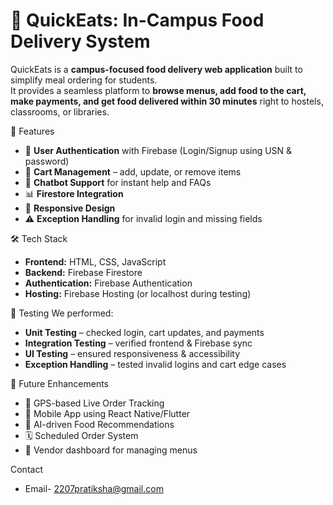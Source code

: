 # 🍴 QuickEats: In-Campus Food Delivery System

QuickEats is a **campus-focused food delivery web application** built to simplify meal ordering for students.  
It provides a seamless platform to **browse menus, add food to the cart, make payments, and get food delivered within 30 minutes** right to hostels, classrooms, or libraries.

🚀 Features
- 🔐 **User Authentication** with Firebase (Login/Signup using USN & password)
- 🛒 **Cart Management** – add, update, or remove items
- 🤖 **Chatbot Support** for instant help and FAQs
- 📊 **Firestore Integration** 
- 📱 **Responsive Design** 
- ⚠️ **Exception Handling** for invalid login and missing fields

🛠️ Tech Stack
- **Frontend:** HTML, CSS, JavaScript  
- **Backend:** Firebase Firestore 
- **Authentication:** Firebase Authentication  
- **Hosting:** Firebase Hosting (or localhost during testing)

🧪 Testing
We performed:
- **Unit Testing** – checked login, cart updates, and payments
- **Integration Testing** – verified frontend & Firebase sync
- **UI Testing** – ensured responsiveness & accessibility
- **Exception Handling** – tested invalid logins and cart edge cases

🎯 Future Enhancements
- 📍 GPS-based Live Order Tracking
- 📱 Mobile App using React Native/Flutter
- 🧠 AI-driven Food Recommendations
- 🗓️ Scheduled Order System
- 🍔 Vendor dashboard for managing menus

Contact
- Email- 2207pratiksha@gmail.com
